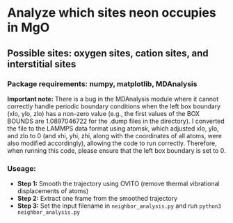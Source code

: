 # Analyze which sites neon occupies in MgO

## Possible sites: oxygen sites, cation sites, and interstitial sites
### Package requirements: numpy, matplotlib, MDAnalysis

**Important note:** There is a bug in the MDAnalysis module where it cannot correctly handle periodic boundary conditions when the left box boundary (xlo, ylo, zlo) has a non-zero value (e.g., the first values of the BOX BOUNDS are 1.0897046722 for the .dump files in the directory). I converted the file to the LAMMPS data format using atomsk, which adjusted xlo, ylo, and zlo to 0 (and xhi, yhi, zhi, along with the coordinates of all atoms, were also modified accordingly), allowing the code to run correctly. Therefore, when running this code, please ensure that the left box boundary is set to 0.

### Useage:
* **Step 1:** Smooth the trajectory using OVITO (remove thermal vibrational displacements of atoms)
* **Step 2:** Extract one frame from the smoothed trajectory
* **Step 3:** Set the input filename in `neighbor_analysis.py` and run `python3 neighbor_analysis.py`
